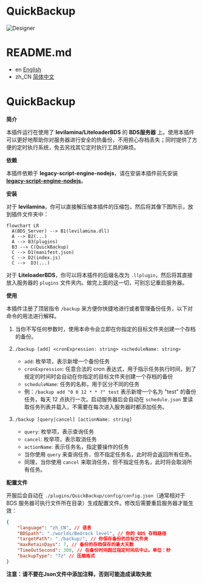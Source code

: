 # QuickBackup


![Designer](https://github.com/heyhey123-git/QuickBackup/assets/156066831/87242648-35a6-4f0e-9cdd-41150c8fc6e8)

# README.md
- en [English](readme/README.en.md)
- zh_CN [简体中文](README.md)



# QuickBackup

**简介**

本插件运行在使用了 **levilamina/LiteloaderBDS** 的 **BDS服务器** 上。使用本插件可以更好地帮助你对服务器进行安全的热备份，不用担心存档丢失；同时提供了方便的定时执行系统，免去另找其它定时执行工具的麻烦。

**依赖**

本插件依赖于 **legacy-script-engine-nodejs**，请在安装本插件前先安装 [**legacy-script-engine-nodejs**](https://github.com/LiteLDev/LegacyScriptEngine)。

**安装**

对于 **levilamina**，你可以直接解压缩本插件的压缩包，然后将其像下图所示，放到插件文件夹中：

```mermaid
flowchart LR
  A(BDS_Server) --> B1(levilamina.dll)
  A --> B2(...)
  A --> B3(plugins)
  B3 --> C(QuickBackup)
  C --> D1(manifest.json)
  C --> D2(index.js)
  C -->  D3(...)
```

对于 **LiteloaderBDS**，你可以将本插件的后缀名改为 `.llplugin`，然后将其直接放入服务器的 `plugins` 文件夹内。做完上面的这一切，可别忘记重启服务器。

**使用**

本插件注册了顶层指令 `/backup` 来方便你快捷地进行或者管理备份任务，以下对命令的用法进行解释。

1. 当你不写任何参数时，使用本命令会立即在你指定的目标文件夹创建一个存档的备份。

2. `/backup [add] <cronExpression: string> <scheduleName: string>`
   - `add`: 枚举项，表示新增一个备份任务
   - `cronExpression`: 任意合法的 cron 表达式，用于指示任务执行时间，到了规定的时间时会自动在你指定的目标文件夹创建一个存档的备份
   - `scheduleName`: 任务的名称，用于区分不同的任务
   - 例：`/backup add "0 0 12 * * ?" test` 表示新增一个名为 "test" 的备份任务，每天 12 点执行一次。启动服务器后会自动在 `schedule.json` 里读取任务列表并载入，不需要在每次进入服务器时都添加任务。

3. `/backup [query|cancel] [actionName: string]`
   - `query`: 枚举项，表示查询任务
   - `cancel`: 枚举项，表示取消任务
   - `actionName`: 表示任务名，指定要操作的任务
   - 当你使用 `query` 来查询任务，但不指定任务名，此时将会返回所有任务。
   - 同理，当你使用 `cancel` 来取消任务，但不指定任务名，此时将会取消所有任务。

**配置文件**

开服后会自动在 `./plugins/QuickBackup/config/config.json`（通常相对于 BDS 服务器可执行文件所在目录）生成配置文件。修改后需要重启服务器才能生效：

```json
{
    "language": "zh_CN", // 语言
    "BDSpath": "./worlds/Bedrock level", // 你的 BDS 存档路径
    "targetPath": "./backup/", // 你保存备份的目标文件夹
    "maxRetainDays": 7, // 备份的存档保存的最大天数
    "TimeOutSecond": 300, // 在备份时间超过指定时间后中止。单位：秒
    "backupType": "7z" // 压缩格式
}
```
**注意：请不要在Json文件中添加注释，否则可能造成读取失败**

